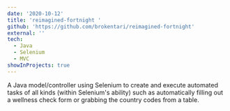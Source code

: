 ```yaml
---
date: '2020-10-12'
title: 'reimagined-fortnight '
github: 'https://github.com/brokentari/reimagined-fortnight'
external: ''
tech:
  - Java
  - Selenium
  - MVC
showInProjects: true
---
```


A Java model/controller using Selenium to create and execute automated tasks of all kinds (within Selenium's ability) such as automatically filling out a wellness check form or grabbing the country codes from a table.
